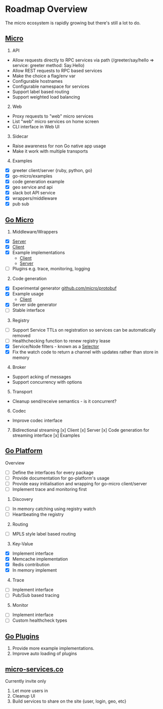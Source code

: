 # Roadmap Overview

The micro ecosystem is rapidly growing but there's still a lot to do.

## [Micro](https://github.com/micro/micro)

1. API
  * Allow requests directly to RPC services via path (/greeter/say/hello => service: greeter method: Say.Hello)  
  * Allow REST requests to RPC based services
  * Make the choice a flag/env var
  * Configurable hostnames
  * Configurable namespace for services
  * Support label based routing
  * Support weighted load balancing
2. Web
  * Proxy requests to "web" micro services
  * List "web" micro services on home screen
  * CLI interface in Web UI
3. Sidecar
  * Raise awareness for non Go native app usage
  * Make it work with multiple transports
4. Examples
  * [x] greeter client/server {ruby, python, go}
  * [x] go-micro/examples
  * [x] code generation example
  * [x] geo service and api
  * [x] slack bot API service
  * [x] wrappers/middleware
  * [x] pub sub

## [Go Micro](https://github.com/micro/go-micro)

1. Middleware/Wrappers
  * [x] [Server](https://github.com/micro/go-micro/blob/master/server/server_wrapper.go)
  * [x] [Client](https://github.com/micro/go-micro/blob/master/client/client_wrapper.go)
  * [x] Example implementations
    * [Client](https://github.com/micro/go-micro/tree/master/examples/client/wrapper)
    * [Server](https://github.com/micro/go-micro/blob/master/examples/server/main.go#L12L28)
  * [ ] Plugins e.g. trace, monitoring, logging
2. Code generation
  * [x] Experimental generator [github.com/micro/protobuf](https://github.com/micro/protobuf)
  * [x] Example usage
    * [Client](https://github.com/micro/go-micro/tree/master/examples/client/codegen)
  * [x] Server side generator
  * [ ] Stable interface
3. Registry
  * [ ] Support Service TTLs on registration so services can be automatically removed
  * [ ] Healthchecking function to renew registry lease
  * [x] Service/Node filters - known as a [Selector](https://github.com/micro/go-micro/blob/master/selector)
  * [x] Fix the watch code to return a channel with updates rather than store in memory
4. Broker
  * Support acking of messages
  * Support concurrency with options
5. Transport
  * Cleanup send/receive semantics - is it concurrent?
6. Codec
  * Improve codec interface
7. Bidirectional streaming
  [x] Client
  [x] Server
  [x] Code generation for streaming interface
  [x] Examples

## [Go Platform](https://github.com/micro/go-platform)

Overview
  * [ ] Define the interfaces for every package
  * [ ] Provide documentation for go-platform's usage
  * [ ] Provide easy initialisation and wrapping for go-micro client/server
  * [ ] Implement trace and monitoring first

1. Discovery
  * [ ] In memory catching using registry watch
  * [ ] Heartbeating the registry
2. Routing
  * [ ] MPLS style label based routing 
3. Key-Value
  * [x] Implement interface
  * [x] Memcache implementation
  * [x] Redis contribution
  * [x] In memory implement
4. Trace
  * [ ] Implement interface
  * [ ] Pub/Sub based tracing
5. Monitor
  * [ ] Implement interface
  * [ ] Custom healthcheck types

## [Go Plugins](https://github.com/micro/go-plugins)

1. Provide more example implementations.
2. Improve auto loading of plugins

## [micro-services.co](https://micro-services.co)

Currently invite only

1. Let more users in
2. Cleanup UI
3. Build services to share on the site {user, login, geo, etc}
